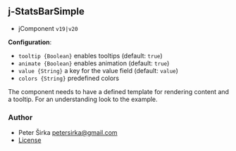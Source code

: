 ## j-StatsBarSimple

- jComponent `v19|v20`

__Configuration__:

- `tooltip {Boolean}` enables tooltips (default: `true`)
- `animate {Boolean}` enables animation (default: `true`)
- `value {String}` a key for the value field (default: `value`)
- `colors {String}` predefined colors

The component needs to have a defined template for rendering content and a tooltip. For an understanding look to the example.

### Author

- Peter Širka <petersirka@gmail.com>
- [License](https://www.totaljs.com/license/)